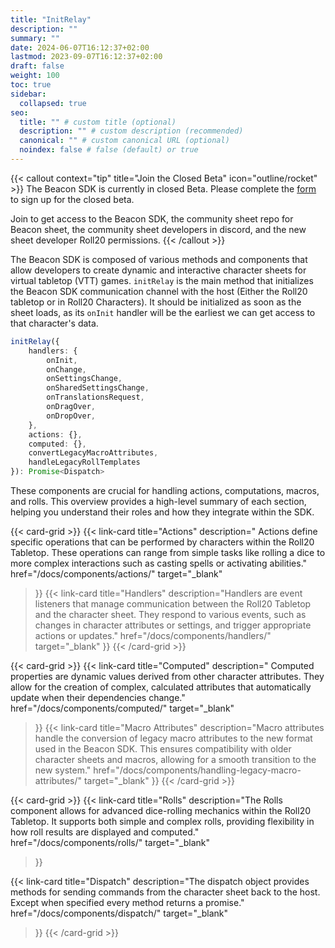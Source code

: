 ```yaml
---
title: "InitRelay"
description: ""
summary: ""
date: 2024-06-07T16:12:37+02:00
lastmod: 2023-09-07T16:12:37+02:00
draft: false
weight: 100
toc: true
sidebar:
  collapsed: true
seo:
  title: "" # custom title (optional)
  description: "" # custom description (recommended)
  canonical: "" # custom canonical URL (optional)
  noindex: false # false (default) or true
---
```


{{< callout context="tip" title="Join the Closed Beta" icon="outline/rocket" >}}
The Beacon SDK is currently in closed Beta. Please complete the [form](https://forms.gle/XXnj1SbfmYnUq8Hu9) to sign up for the closed beta.

Join to get access to the Beacon SDK, the community sheet repo for Beacon sheet, the community sheet developers in discord, and the new sheet developer Roll20 permissions.
{{< /callout >}}

The Beacon SDK is composed of various methods and components that allow developers to create dynamic and interactive character sheets for virtual tabletop (VTT) games. `initRelay` is the main method that initializes the Beacon SDK communication channel with the host (Either the Roll20 tabletop or in Roll20 Characters). It should be initialized as soon as the sheet loads, as its `onInit` handler will be the earliest we can get access to that character's data.

```typescript
initRelay({
    handlers: {
        onInit,
        onChange,
        onSettingsChange,
        onSharedSettingsChange,
        onTranslationsRequest,
        onDragOver,
        onDropOver,
    },
    actions: {},
    computed: {},
    convertLegacyMacroAttributes,
    handleLegacyRollTemplates
}): Promise<Dispatch>
``` 
These components are crucial for handling actions, computations, macros, and rolls. This overview provides a high-level summary of each section, helping you understand their roles and how they integrate within the SDK.


{{< card-grid >}}
{{< link-card
  title="Actions"
  description=" Actions define specific operations that can be performed by characters within the Roll20 Tabletop. These operations can range from simple tasks like rolling a dice to more complex interactions such as casting spells or activating abilities."
  href="/docs/components/actions/"
  target="_blank"
>}}
{{< link-card
  title="Handlers"
  description="Handlers are event listeners that manage communication between the Roll20 Tabletop and the character sheet. They respond to various events, such as changes in character attributes or settings, and trigger appropriate actions or updates."
  href="/docs/components/handlers/"
  target="_blank"
>}}
{{< /card-grid >}}

{{< card-grid >}}
{{< link-card
  title="Computed"
  description=" Computed properties are dynamic values derived from other character attributes. They allow for the creation of complex, calculated attributes that automatically update when their dependencies change."
  href="/docs/components/computed/"
  target="_blank"
>}}
{{< link-card
  title="Macro Attributes"
  description="Macro attributes handle the conversion of legacy macro attributes to the new format used in the Beacon SDK. This ensures compatibility with older character sheets and macros, allowing for a smooth transition to the new system."
  href="/docs/components/handling-legacy-macro-attributes/"
  target="_blank"
>}}
{{< /card-grid >}}

{{< card-grid >}}
{{< link-card
  title="Rolls"
  description="The Rolls component allows for advanced dice-rolling mechanics within the Roll20 Tabletop. It supports both simple and complex rolls, providing flexibility in how roll results are displayed and computed."
  href="/docs/components/rolls/"
  target="_blank"
>}}

{{< link-card
  title="Dispatch"
  description="The dispatch object provides methods for sending commands from the character sheet back to the host. Except when specified every method returns a promise."
  href="/docs/components/dispatch/"
  target="_blank"
>}}
{{< /card-grid >}}